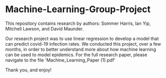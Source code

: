 # Machine-Learning-Group-Project

This repository contains research by authors: Sommer Harris, Ian Yip, Mitchell Lawson, and David Maunder.

Our research project was to use linear regression to develop a model that can predict covid-19 infection rates. We conducted this project, over a few months, in order to better understand more about how machine learning can be used to model epidemics. For the full research paper, please navigate to the file 'Machine_Learning_Paper (1).pdf'

Thank you, and enjoy!

